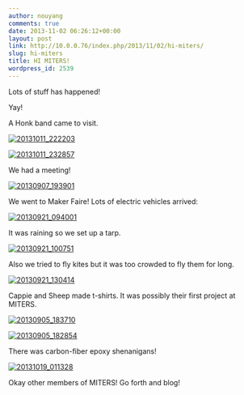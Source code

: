 ```yaml
---
author: nouyang
comments: true
date: 2013-11-02 06:26:12+00:00
layout: post
link: http://10.0.0.76/index.php/2013/11/02/hi-miters/
slug: hi-miters
title: HI MITERS!
wordpress_id: 2539
---
```


Lots of stuff has happened!

Yay!

A Honk band came to visit.

[![20131011_222203](http://miters.mit.edu/wp-content/uploads/2013/11/20131011_222203.jpg)](http://miters.mit.edu/wp-content/uploads/2013/11/20131011_222203.jpg)

[![20131011_232857](http://miters.mit.edu/wp-content/uploads/2013/11/20131011_232857.jpg)](http://miters.mit.edu/wp-content/uploads/2013/11/20131011_232857.jpg)



We had a meeting!

[![20130907_193901](http://miters.mit.edu/wp-content/uploads/2013/11/20130907_193901.jpg)](http://miters.mit.edu/wp-content/uploads/2013/11/20130907_193901.jpg)



We went to Maker Faire! Lots of electric vehicles arrived:

[![20130921_094001](http://miters.mit.edu/wp-content/uploads/2013/11/20130921_094001.jpg)](http://miters.mit.edu/wp-content/uploads/2013/11/20130921_094001.jpg)

It was raining so we set up a tarp.

[![20130921_100751](http://miters.mit.edu/wp-content/uploads/2013/11/20130921_100751.jpg)](http://miters.mit.edu/wp-content/uploads/2013/11/20130921_100751.jpg)



Also we tried to fly kites but it was too crowded to fly them for long.

[![20130921_130414](http://miters.mit.edu/wp-content/uploads/2013/11/20130921_130414.jpg)](http://miters.mit.edu/wp-content/uploads/2013/11/20130921_130414.jpg)

Cappie and Sheep made t-shirts. It was possibly their first project at MITERS.

[![20130905_183710](http://miters.mit.edu/wp-content/uploads/2013/11/20130905_183710.jpg)](http://miters.mit.edu/wp-content/uploads/2013/11/20130905_183710.jpg)

[![20130905_182854](http://miters.mit.edu/wp-content/uploads/2013/11/20130905_182854.jpg)](http://miters.mit.edu/wp-content/uploads/2013/11/20130905_182854.jpg)

There was carbon-fiber epoxy shenanigans!

[![20131019_011328](http://miters.mit.edu/wp-content/uploads/2013/11/20131019_0113281.jpg)](http://miters.mit.edu/wp-content/uploads/2013/11/20131019_0113281.jpg)



Okay other members of MITERS! Go forth and blog!
